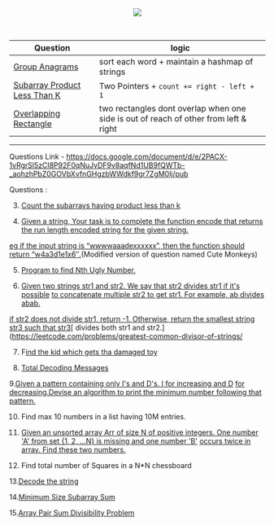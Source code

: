 <p align="center">
<img src="https://about.gitlab.com/images/case_study_logos/GSsignature_Blue.png" >
</p>

<br/>


| Question      | logic       |
| -----------   | ----------- |
| [Group Anagrams ](https://leetcode.com/problems/group-anagrams/)        | sort each word + maintain a hashmap of strings     |
| [Subarray Product Less Than K](https://leetcode.com/problems/subarray-product-less-than-k/)    | Two Pointers + ```count += right - left + 1```        |
| [Overlapping Rectangle](https://leetcode.com/problems/rectangle-overlap/) | two rectangles dont overlap when one side is out of reach of other from left & right|

--------------------------------------------

Questions Link - https://docs.google.com/document/d/e/2PACX-1vRgrSl5zCl8P92F0qNuJyDF9v8aqfNd1UB9fQWTb-_aohzhPbZ0GOVbXvfnGHgzbWWdkf9gr7ZgM0lj/pub


Questions :

3. [Count the subarrays having product less than k](https://practice.geeksforgeeks.org/problems/count-the-subarrays-having-product-less-than-k1708/1/)

4. [Given a string, Your task is to  complete the function encode that returns the run length encoded string for the given string.](https://practice.geeksforgeeks.org/problems/run-length-encoding/1/)

[eg if the input string is “wwwwaaadexxxxxx”, then the function should return “w4a3d1e1x6″.](https://practice.geeksforgeeks.org/problems/run-length-encoding/1/)(Modified version of question named Cute Monkeys)

5. [Program to find Nth Ugly Number.](https://practice.geeksforgeeks.org/problems/ugly-numbers2254/1/)

6. [Given two strings ](https://leetcode.com/problems/greatest-common-divisor-of-strings/)[str1](https://leetcode.com/problems/greatest-common-divisor-of-strings/)[ and ](https://leetcode.com/problems/greatest-common-divisor-of-strings/)[str2](https://leetcode.com/problems/greatest-common-divisor-of-strings/)[. We say that ](https://leetcode.com/problems/greatest-common-divisor-of-strings/)[str2](https://leetcode.com/problems/greatest-common-divisor-of-strings/)[ divides ](https://leetcode.com/problems/greatest-common-divisor-of-strings/)[str1](https://leetcode.com/problems/greatest-common-divisor-of-strings/)[ if it's possible](https://leetcode.com/problems/greatest-common-divisor-of-strings/)
[ to          concatenate multiple ](https://leetcode.com/problems/greatest-common-divisor-of-strings/)[str2](https://leetcode.com/problems/greatest-common-divisor-of-strings/)[ to get ](https://leetcode.com/problems/greatest-common-divisor-of-strings/)[str1](https://leetcode.com/problems/greatest-common-divisor-of-strings/)[. For example, ](https://leetcode.com/problems/greatest-common-divisor-of-strings/)[ab](https://leetcode.com/problems/greatest-common-divisor-of-strings/)[ divides ](https://leetcode.com/problems/greatest-common-divisor-of-strings/)[abab](https://leetcode.com/problems/greatest-common-divisor-of-strings/)[.](https://leetcode.com/problems/greatest-common-divisor-of-strings/)

[if ](https://leetcode.com/problems/greatest-common-divisor-of-strings/)[str2](https://leetcode.com/problems/greatest-common-divisor-of-strings/)[ does not divide ](https://leetcode.com/problems/greatest-common-divisor-of-strings/)[str1](https://leetcode.com/problems/greatest-common-divisor-of-strings/)[, return -1. Otherwise, return the smallest string](https://leetcode.com/problems/greatest-common-divisor-of-strings/)
[str3](https://leetcode.com/problems/greatest-common-divisor-of-strings/)[ such that ](https://leetcode.com/problems/greatest-common-divisor-of-strings/)[str3](https://leetcode.com/problems/greatest-common-divisor-of-strings/)[ divides both str1 and str2.](https://leetcode.com/problems/greatest-common-divisor-of-strings/

7. F[ind the kid which gets tha damaged toy](https://www.geeksforgeeks.org/distributing-m-items-circle-size-n-starting-k-th-position/)

8. [Total Decoding Messages](https://practice.geeksforgeeks.org/problems/total-decoding-messages1235/1/)

9.[Given a pattern containing only I's and D's. I for increasing and D](https://practice.geeksforgeeks.org/problems/number-following-a-pattern3126/1)
[for decreasing.Devise an algorithm to print the minimum number following](https://practice.geeksforgeeks.org/problems/number-following-a-pattern3126/1)[  that pattern.](https://practice.geeksforgeeks.org/problems/number-following-a-pattern3126/1)


10. Find max 10 numbers in a list having 10M entries.

11. [Given an unsorted array Arr of size N of positive integers. One number](https://practice.geeksforgeeks.org/problems/find-missing-and-repeating2512/1/)
['A' from     set {1, 2, …N} is missing and one number 'B'](https://practice.geeksforgeeks.org/problems/find-missing-and-repeating2512/1/)
[occurs twice in array. Find these two numbers.](https://practice.geeksforgeeks.org/problems/find-missing-and-repeating2512/1/)

12. Find total number of Squares in a N\*N chessboard

13.[Decode the string](https://practice.geeksforgeeks.org/problems/decode-the-string2444/1)

14.[Minimum Size Subarray Sum](https://leetcode.com/problems/minimum-size-subarray-sum/)

15.[Array Pair Sum Divisibility Problem](https://practice.geeksforgeeks.org/problems/array-pair-sum-divisibility-problem3257/1)

